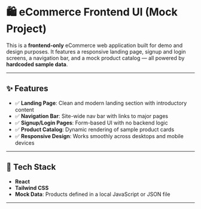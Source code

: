 # 🛍️ eCommerce Frontend UI (Mock Project)

This is a **frontend-only** eCommerce web application built for demo and design purposes. It features a responsive landing page, signup and login screens, a navigation bar, and a mock product catalog — all powered by **hardcoded sample data**.

---

## ✨ Features

- ✅ **Landing Page**: Clean and modern landing section with introductory content
- ✅ **Navigation Bar**: Site-wide nav bar with links to major pages
- ✅ **Signup/Login Pages**: Form-based UI with no backend logic
- ✅ **Product Catalog**: Dynamic rendering of sample product cards
- ✅ **Responsive Design**: Works smoothly across desktops and mobile devices

---

## 🧪 Tech Stack

- **React**
- **Tailwind CSS**
- **Mock Data**: Products defined in a local JavaScript or JSON file

---

